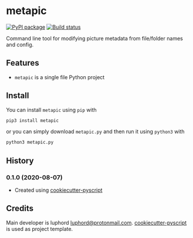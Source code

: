 # metapic

[![PyPI package](https://img.shields.io/pypi/v/metapic)](https://pypi.python.org/pypi/metapic)
[![Build status](https://travis-ci.com/luphord/metapic.svg)](https://travis-ci.com/luphord/metapic)

Command line tool for modifying picture metadata from file/folder names and config.

## Features
* `metapic` is a single file Python project

## Install

You can install `metapic` using `pip` with

```bash
pip3 install metapic
```

or you can simply download `metapic.py` and then run it using `python3` with

```bash
python3 metapic.py
```

## History

### 0.1.0 (2020-08-07)
* Created using [cookiecutter-pyscript](https://github.com/luphord/cookiecutter-pyscript)

## Credits

Main developer is luphord <luphord@protonmail.com>. [cookiecutter-pyscript](https://github.com/luphord/cookiecutter-pyscript) is used as project template.
